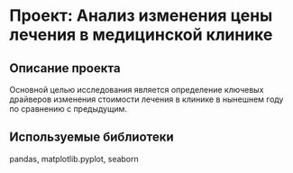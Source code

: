 # Проект: Анализ изменения цены лечения в медицинской клинике
## Описание проекта
Основной целью исследования является определение ключевых драйверов изменения стоимости лечения в клинике в нынешнем году по сравнению с предыдущим.

## Используемые библиотеки
pandas, matplotlib.pyplot, seaborn
